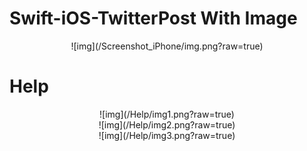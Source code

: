 # Swift-iOS-TwitterPost With Image

 <center > ![img](/Screenshot_iPhone/img.png?raw=true) </center>

# Help

<center > ![img](/Help/img1.png?raw=true) </center>
<center > ![img](/Help/img2.png?raw=true) </center>
<center > ![img](/Help/img3.png?raw=true) </center>
